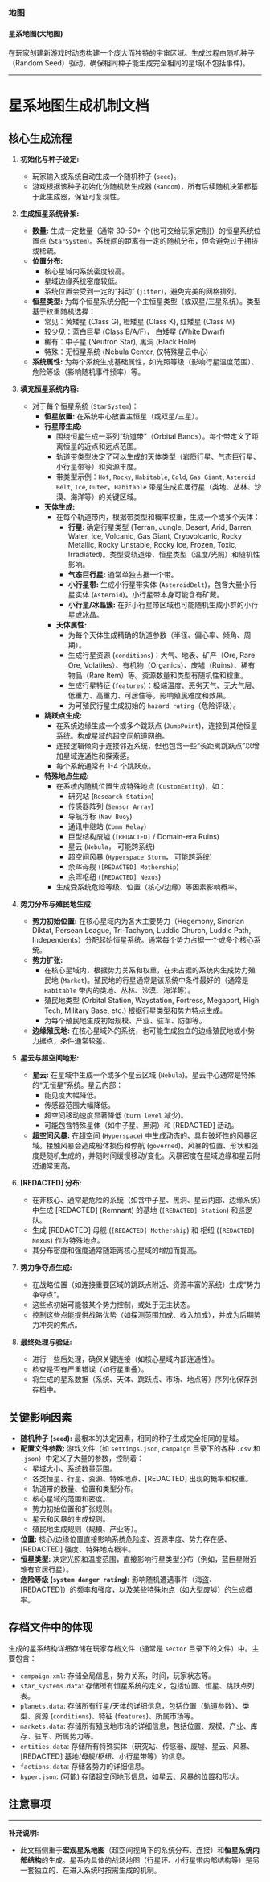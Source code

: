 ### 地图
#### 星系地图(大地图)
在玩家创建新游戏时动态构建一个庞大而独特的宇宙区域。生成过程由随机种子（Random Seed）驱动，确保相同种子能生成完全相同的星域(不包括事件)。

---

# 星系地图生成机制文档

## 核心生成流程

1.  **初始化与种子设定:**
    *   玩家输入或系统自动生成一个随机种子 (`seed`)。
    *   游戏根据该种子初始化伪随机数生成器 (`Random`)，所有后续随机决策都基于此生成器，保证可复现性。


3.  **生成恒星系统骨架:**
    *   **数量:** 生成一定数量（通常 30-50+ 个(也可交给玩家定制)）的恒星系统位置点 (`StarSystem`)。系统间的距离有一定的随机分布，但会避免过于拥挤或稀疏。
    *   **位置分布:**
        *   核心星域内系统密度较高。
        *   星域边缘系统密度较低。
        *   系统位置会受到一定的“抖动” (`jitter`)，避免完美的网格排列。
    *   **恒星类型:** 为每个恒星系统分配一个主恒星类型（或双星/三星系统）。类型基于权重随机选择：
        *   常见：黄矮星 (Class G), 橙矮星 (Class K), 红矮星 (Class M)
        *   较少见：蓝白巨星 (Class B/A/F)， 白矮星 (White Dwarf)
        *   稀有：中子星 (Neutron Star), 黑洞 (Black Hole)
        *   特殊：无恒星系统 (Nebula Center, 仅特殊星云中心)
    *   **系统属性:** 为每个系统生成基础属性，如光照等级（影响行星温度范围）、危险等级（影响随机事件频率）等。

4.  **填充恒星系统内容:**
    *   对于每个恒星系统 (`StarSystem`)：
        *   **恒星放置:** 在系统中心放置主恒星（或双星/三星）。
        *   **行星带生成:**
            *   围绕恒星生成一系列“轨道带”（Orbital Bands）。每个带定义了距离恒星的近点和远点范围。
            *   轨道带类型决定了可以生成的天体类型（岩质行星、气态巨行星、小行星带等）和资源丰度。
            *   带类型示例：`Hot`, `Rocky`, `Habitable`, `Cold`, `Gas Giant`, `Asteroid Belt`, `Ice`, `Outer`。`Habitable` 带是生成宜居行星（类地、丛林、沙漠、海洋等）的关键区域。
        *   **天体生成:**
            *   在每个轨道带内，根据带类型和概率权重，生成一个或多个天体：
                *   **行星:** 确定行星类型 (Terran, Jungle, Desert, Arid, Barren, Water, Ice, Volcanic, Gas Giant, Cryovolcanic, Rocky Metallic, Rocky Unstable, Rocky Ice, Frozen, Toxic, Irradiated)。类型受轨道带、恒星类型（温度/光照）和随机性影响。
                *   **气态巨行星:** 通常单独占据一个带。
                *   **小行星带:** 生成小行星带实体 (`AsteroidBelt`)，包含大量小行星实体 (`Asteroid`)。小行星带本身可能含有矿藏。
                *   **小行星/冰晶簇:** 在非小行星带区域也可能随机生成小群的小行星或冰晶。
            *   **天体属性:**
                *   为每个天体生成精确的轨道参数（半径、偏心率、倾角、周期）。
                *   生成行星资源 (`conditions`)：大气、地表、矿产（Ore, Rare Ore, Volatiles）、有机物（Organics）、废墟（Ruins）、稀有物品（Rare Item）等。资源数量和类型有随机性和权重。
                *   生成行星特征 (`features`)：极端温度、恶劣天气、无大气层、低重力、高重力、可居住等。影响殖民难度和效果。
                *   为可殖民行星生成初始的 `hazard rating`（危险评级）。
        *   **跳跃点生成:**
            *   在系统边缘生成一个或多个跳跃点 (`JumpPoint`)，连接到其他恒星系统。构成星域的超空间航道网络。
            *   连接逻辑倾向于连接邻近系统，但也包含一些“长距离跳跃点”以增加星域连通性和探索感。
            *   每个系统通常有 1-4 个跳跃点。
        *   **特殊地点生成:**
            *   在系统内随机位置生成特殊地点 (`CustomEntity`)，如：
                *   研究站 (`Research Station`)
                *   传感器阵列 (`Sensor Array`)
                *   导航浮标 (`Nav Buoy`)
                *   通讯中继站 (`Comm Relay`)
                *   巨型结构废墟 (`[REDACTED]` / Domain-era Ruins)
                *   星云 (`Nebula`， 可能跨系统)
                *   超空间风暴 (`Hyperspace Storm`， 可能跨系统)
                *   余晖母舰 (`[REDACTED] Mothership`)
                *   余晖枢纽 (`[REDACTED] Nexus`)
            *   生成受系统危险等级、位置（核心/边缘）等因素影响概率。

5.  **势力分布与殖民地生成:**
    *   **势力初始位置:** 在核心星域内为各大主要势力（Hegemony, Sindrian Diktat, Persean League, Tri-Tachyon, Luddic Church, Luddic Path, Independents）分配起始恒星系统。通常每个势力占据一个或多个核心系统。
    *   **势力扩张:**
        *   在核心星域内，根据势力关系和权重，在未占据的系统内生成势力殖民地 (`Market`)。殖民地的行星通常是该系统中条件最好的（通常是 `Habitable` 带内的类地、丛林、沙漠、海洋等）。
        *   殖民地类型 (Orbital Station, Waystation, Fortress, Megaport, High Tech, Military Base, etc.) 根据行星类型和势力特点生成。
        *   为每个殖民地生成初始规模、产业、驻军、防御等。
    *   **边缘殖民地:** 在核心星域外的系统，也可能生成独立的边缘殖民地或小势力据点，条件通常较差。

6.  **星云与超空间地形:**
    *   **星云:** 在星域中生成一个或多个星云区域 (`Nebula`)。星云中心通常是特殊的“无恒星”系统。星云内部：
        *   能见度大幅降低。
        *   传感器范围大幅降低。
        *   超空间移动速度显著降低 (`burn level` 减少)。
        *   可能包含特殊星体（如中子星、黑洞）和 [REDACTED] 活动。
    *   **超空间风暴:** 在超空间 (`Hyperspace`) 中生成动态的、具有破坏性的风暴区域。接触风暴会造成船体损伤和停航 (`governed`)。风暴的位置、形状和强度是随机生成的，并随时间缓慢移动/变化。风暴密度在星域边缘和星云附近通常更高。

7.  **[REDACTED] 分布:**
    *   在非核心、通常是危险的系统（如含中子星、黑洞、星云内部、边缘系统）中生成 [REDACTED] (Remnant) 的基地 (`[REDACTED] Station`) 和巡逻队。
    *   生成 [REDACTED] 母舰 (`[REDACTED] Mothership`) 和 枢纽 (`[REDACTED] Nexus`) 作为特殊地点。
    *   其分布密度和强度通常随距离核心星域的增加而提高。

8.  **势力争夺点生成:**
    *   在战略位置（如连接重要区域的跳跃点附近、资源丰富的系统）生成“势力争夺点”。
    *   这些点初始可能被某个势力控制，或处于无主状态。
    *   控制这些点能提供战略优势（如探测范围加成、收入加成），并成为后期势力冲突的焦点。

9.  **最终处理与验证:**
    *   进行一些后处理，确保关键连接（如核心星域内部连通性）。
    *   检查是否有严重错误（如行星重叠）。
    *   将生成的星系数据（系统、天体、跳跃点、市场、地点等）序列化保存到存档中。

## 关键影响因素

*   **随机种子 (`seed`):** 最根本的决定因素，相同的种子生成完全相同的星域。
*   **配置文件参数:** 游戏文件（如 `settings.json`, `campaign` 目录下的各种 `.csv` 和 `.json`）中定义了大量的参数，控制着：
    *   星域大小、系统数量范围。
    *   各类恒星、行星、资源、特殊地点、[REDACTED] 出现的概率和权重。
    *   轨道带的数量、位置和类型分布。
    *   核心星域的范围和密度。
    *   势力初始位置和扩张规则。
    *   星云和风暴的生成规则。
    *   殖民地生成规则（规模、产业等）。
*   **位置:** 核心/边缘位置直接影响系统危险度、资源丰度、势力存在感、[REDACTED] 强度、特殊地点概率。
*   **恒星类型:** 决定光照和温度范围，直接影响行星类型分布（例如，蓝巨星附近难有宜居行星）。
*   **危险等级 (`system danger rating`):** 影响随机遭遇事件（海盗、[REDACTED]）的频率和强度，以及某些特殊地点（如大型废墟）的生成概率。

## 存档文件中的体现

生成的星系结构详细存储在玩家存档文件（通常是 `sector` 目录下的文件）中。主要包含：

*   `campaign.xml`: 存储全局信息，势力关系，时间，玩家状态等。
*   `star_systems.data`: 存储所有恒星系统的定义，包括位置、恒星、跳跃点列表。
*   `planets.data`: 存储所有行星/天体的详细信息，包括位置（轨道参数）、类型、资源 (`conditions`)、特征 (`features`)、所属市场等。
*   `markets.data`: 存储所有殖民地市场的详细信息，包括位置、规模、产业、库存、驻军、所属势力等。
*   `entities.data`: 存储所有特殊实体（研究站、传感器、废墟、星云、风暴、[REDACTED] 基地/母舰/枢纽、小行星带等）的信息。
*   `factions.data`: 存储各势力的详细信息。
*   `hyper.json`: (可能) 存储超空间地形信息，如星云、风暴的位置和形状。

## 注意事项


---
**补充说明:**

*   此文档侧重于**宏观星系地图**（超空间视角下的系统分布、连接）和**恒星系统内部结构**的生成。星系内具体的战场地图（行星环、小行星带内部结构等）是另一套独立的、在进入系统时按需生成的机制。
